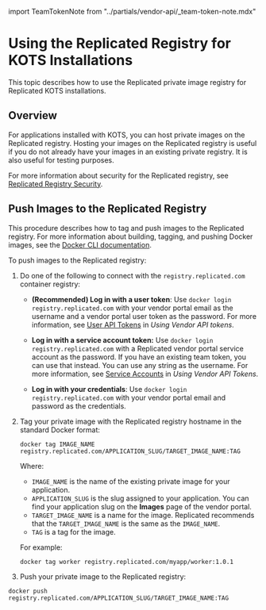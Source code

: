 import TeamTokenNote from "../partials/vendor-api/_team-token-note.mdx"

# Using the Replicated Registry for KOTS Installations

This topic describes how to use the Replicated private image registry for Replicated KOTS installations.
## Overview

For applications installed with KOTS, you can host private images on the Replicated registry. Hosting your images on the Replicated registry is useful if you do not already have your images in an existing private registry. It is also useful for testing purposes.

For more information about security for the Replicated registry, see [Replicated Registry Security](packaging-private-registry-security).

## Push Images to the Replicated Registry

This procedure describes how to tag and push images to the Replicated registry. For more information about building, tagging, and pushing Docker images, see the
[Docker CLI documentation](https://docs.docker.com/engine/reference/commandline/cli/).

To push images to the Replicated registry:

1. Do one of the following to connect with the `registry.replicated.com` container registry:
   * **(Recommended) Log in with a user token**: Use `docker login registry.replicated.com` with your vendor portal email as the username and a vendor portal user token as the password. For more information, see [User API Tokens](replicated-api-tokens#user-api-tokens) in _Using Vendor API tokens_.
   * **Log in with a service account token:** Use `docker login registry.replicated.com` with a Replicated vendor portal service account as the password. If you have an existing team token, you can use that instead. You can use any string as the username. For more information, see [Service Accounts](replicated-api-tokens#service-accounts) in _Using Vendor API Tokens_.
   
      <TeamTokenNote/>

   * **Log in with your credentials**: Use `docker login registry.replicated.com` with your vendor portal email and password as the credentials.

1. Tag your private image with the Replicated registry hostname in the standard
Docker format:

   ```
   docker tag IMAGE_NAME registry.replicated.com/APPLICATION_SLUG/TARGET_IMAGE_NAME:TAG
   ```

   Where:
   * `IMAGE_NAME` is the name of the existing private image for your application.
   * `APPLICATION_SLUG` is the slug assigned to your application. You can find your application slug on the **Images** page of the vendor portal.
   * `TARGET_IMAGE_NAME` is a name for the image. Replicated recommends that the `TARGET_IMAGE_NAME` is the same as the `IMAGE_NAME`.
   * `TAG` is a tag for the image.

   For example:

   ```
   docker tag worker registry.replicated.com/myapp/worker:1.0.1
   ```

1. Push your private image to the Replicated registry:

  ```
  docker push registry.replicated.com/APPLICATION_SLUG/TARGET_IMAGE_NAME:TAG
  ```